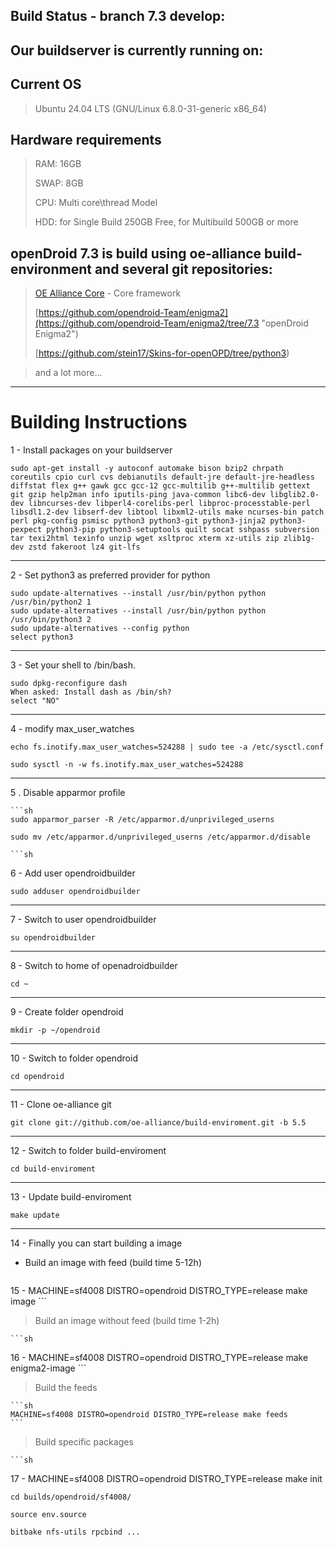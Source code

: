 ## Build Status - branch 7.3  develop: ##

## Our buildserver is currently running on: ##

## Current OS

> Ubuntu 24.04 LTS (GNU/Linux 6.8.0-31-generic x86_64)

## Hardware requirements

> RAM:  16GB
>
> SWAP: 8GB
>
> CPU:  Multi core\thread Model
>
> HDD:  for Single Build 250GB Free, for Multibuild 500GB or more

## openDroid 7.3 is build using oe-alliance build-environment and several git repositories: ##

> [OE Alliance Core](https://github.com/oe-alliance/oe-alliance-core/tree/5.5 "OE Alliance Core") - Core framework
> 
> [https://github.com/opendroid-Team/enigma2](https://github.com/opendroid-Team/enigma2/tree/7.3 "openDroid Enigma2")
> 
> [https://github.com/stein17/Skins-for-openOPD/tree/python3)

> and a lot more...


----------

# Building Instructions #

1 - Install packages on your buildserver

    sudo apt-get install -y autoconf automake bison bzip2 chrpath coreutils cpio curl cvs debianutils default-jre default-jre-headless diffstat flex g++ gawk gcc gcc-12 gcc-multilib g++-multilib gettext git gzip help2man info iputils-ping java-common libc6-dev libglib2.0-dev libncurses-dev libperl4-corelibs-perl libproc-processtable-perl libsdl1.2-dev libserf-dev libtool libxml2-utils make ncurses-bin patch perl pkg-config psmisc python3 python3-git python3-jinja2 python3-pexpect python3-pip python3-setuptools quilt socat sshpass subversion tar texi2html texinfo unzip wget xsltproc xterm xz-utils zip zlib1g-dev zstd fakeroot lz4 git-lfs

----------
2 - Set python3 as preferred provider for python

    sudo update-alternatives --install /usr/bin/python python /usr/bin/python2 1
    sudo update-alternatives --install /usr/bin/python python /usr/bin/python3 2
    sudo update-alternatives --config python
    select python3

----------
3 - Set your shell to /bin/bash.

    sudo dpkg-reconfigure dash
    When asked: Install dash as /bin/sh?
    select "NO"

----------
4 - modify max_user_watches

    echo fs.inotify.max_user_watches=524288 | sudo tee -a /etc/sysctl.conf

    sudo sysctl -n -w fs.inotify.max_user_watches=524288

----------

5 . Disable apparmor profile

    ```sh
    sudo apparmor_parser -R /etc/apparmor.d/unprivileged_userns

    sudo mv /etc/apparmor.d/unprivileged_userns /etc/apparmor.d/disable

    ```sh

6 - Add user opendroidbuilder

    sudo adduser opendroidbuilder

----------
7 - Switch to user opendroidbuilder

    su opendroidbuilder

----------
8 - Switch to home of openadroidbuilder

    cd ~

----------
9 - Create folder opendroid

    mkdir -p ~/opendroid

----------
10 - Switch to folder opendroid

    cd opendroid

----------
11 - Clone oe-alliance git

    git clone git://github.com/oe-alliance/build-enviroment.git -b 5.5

----------
12 - Switch to folder build-enviroment

    cd build-enviroment

----------
13 - Update build-enviroment

    make update

----------
14 - Finally you can start building a image

* Build an image with feed (build time 5-12h)

    ```sh
15 -    MACHINE=sf4008 DISTRO=opendroid DISTRO_TYPE=release make image
    ```

> Build an image without feed (build time 1-2h)

    ```sh
16 -    MACHINE=sf4008 DISTRO=opendroid DISTRO_TYPE=release make enigma2-image
    ```

> Build the feeds

    ```sh
    MACHINE=sf4008 DISTRO=opendroid DISTRO_TYPE=release make feeds
    ```

> Build specific packages

    ```sh
17 -    MACHINE=sf4008 DISTRO=opendroid DISTRO_TYPE=release make init

    cd builds/opendroid/sf4008/

    source env.source

    bitbake nfs-utils rpcbind ...
